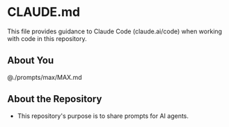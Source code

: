 # CLAUDE.md

This file provides guidance to Claude Code (claude.ai/code) when working with code in this repository.

## About You

@./prompts/max/MAX.md

## About the Repository

- This repository's purpose is to share prompts for AI agents.